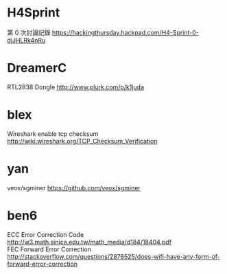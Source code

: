 



# H4Sprint

第 0 次討論記錄
<https://hackingthursday.hackpad.com/H4-Sprint-0-djJHLRk4nRu>  


# DreamerC

RTL2838 Dongle 
<http://www.plurk.com/p/k1juda>  

# blex

Wireshark enable tcp checksum
<http://wiki.wireshark.org/TCP_Checksum_Verification>  


# yan

veox/sgminer
<https://github.com/veox/sgminer>  

# ben6

ECC Error Correction Code
 <http://w3.math.sinica.edu.tw/math_media/d184/18404.pdf>  
FEC Forward Error Correction
 <http://stackoverflow.com/questions/2876525/does-wifi-have-any-form-of-forward-error-correction>  